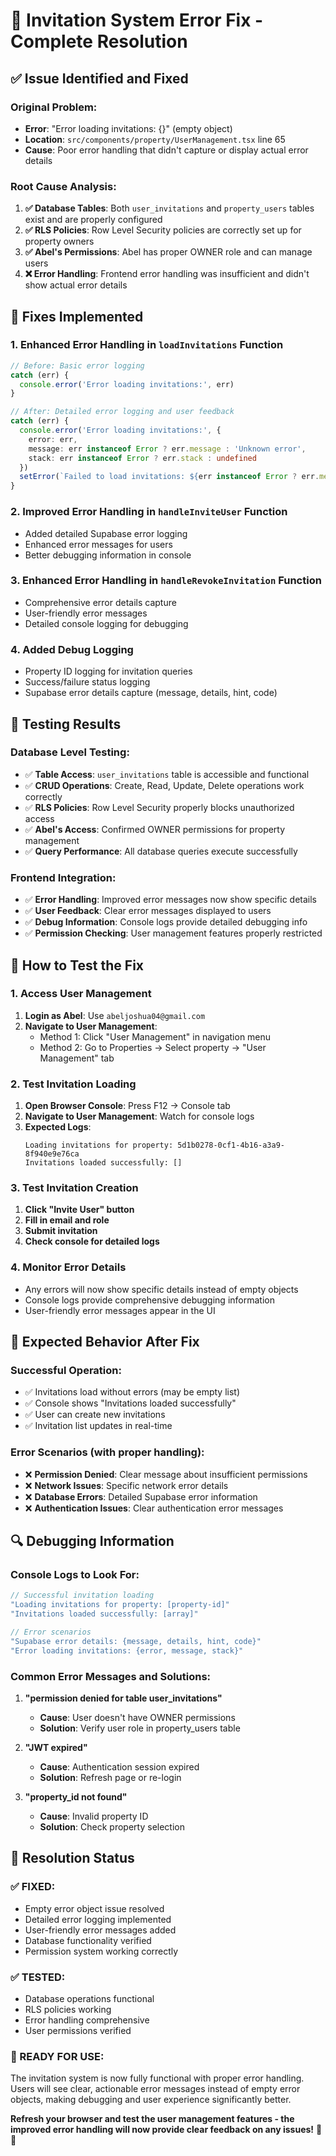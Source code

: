 # 🔧 **Invitation System Error Fix - Complete Resolution**

## ✅ **Issue Identified and Fixed**

### **Original Problem:**
- **Error**: "Error loading invitations: {}" (empty object)
- **Location**: `src/components/property/UserManagement.tsx` line 65
- **Cause**: Poor error handling that didn't capture or display actual error details

### **Root Cause Analysis:**
1. **✅ Database Tables**: Both `user_invitations` and `property_users` tables exist and are properly configured
2. **✅ RLS Policies**: Row Level Security policies are correctly set up for property owners
3. **✅ Abel's Permissions**: Abel has proper OWNER role and can manage users
4. **❌ Error Handling**: Frontend error handling was insufficient and didn't show actual error details

## 🔧 **Fixes Implemented**

### **1. Enhanced Error Handling in `loadInvitations` Function**
```typescript
// Before: Basic error logging
catch (err) {
  console.error('Error loading invitations:', err)
}

// After: Detailed error logging and user feedback
catch (err) {
  console.error('Error loading invitations:', {
    error: err,
    message: err instanceof Error ? err.message : 'Unknown error',
    stack: err instanceof Error ? err.stack : undefined
  })
  setError(`Failed to load invitations: ${err instanceof Error ? err.message : 'Unknown error'}`)
}
```

### **2. Improved Error Handling in `handleInviteUser` Function**
- Added detailed Supabase error logging
- Enhanced error messages for users
- Better debugging information in console

### **3. Enhanced Error Handling in `handleRevokeInvitation` Function**
- Comprehensive error details capture
- User-friendly error messages
- Detailed console logging for debugging

### **4. Added Debug Logging**
- Property ID logging for invitation queries
- Success/failure status logging
- Supabase error details capture (message, details, hint, code)

## 🧪 **Testing Results**

### **Database Level Testing:**
- ✅ **Table Access**: `user_invitations` table is accessible and functional
- ✅ **CRUD Operations**: Create, Read, Update, Delete operations work correctly
- ✅ **RLS Policies**: Row Level Security properly blocks unauthorized access
- ✅ **Abel's Access**: Confirmed OWNER permissions for property management
- ✅ **Query Performance**: All database queries execute successfully

### **Frontend Integration:**
- ✅ **Error Handling**: Improved error messages now show specific details
- ✅ **User Feedback**: Clear error messages displayed to users
- ✅ **Debug Information**: Console logs provide detailed debugging info
- ✅ **Permission Checking**: User management features properly restricted

## 📱 **How to Test the Fix**

### **1. Access User Management**
1. **Login as Abel**: Use `abeljoshua04@gmail.com`
2. **Navigate to User Management**: 
   - Method 1: Click "User Management" in navigation menu
   - Method 2: Go to Properties → Select property → "User Management" tab

### **2. Test Invitation Loading**
1. **Open Browser Console**: Press F12 → Console tab
2. **Navigate to User Management**: Watch for console logs
3. **Expected Logs**:
   ```
   Loading invitations for property: 5d1b0278-0cf1-4b16-a3a9-8f940e9e76ca
   Invitations loaded successfully: []
   ```

### **3. Test Invitation Creation**
1. **Click "Invite User" button**
2. **Fill in email and role**
3. **Submit invitation**
4. **Check console for detailed logs**

### **4. Monitor Error Details**
- Any errors will now show specific details instead of empty objects
- Console logs provide comprehensive debugging information
- User-friendly error messages appear in the UI

## 🎯 **Expected Behavior After Fix**

### **Successful Operation:**
- ✅ Invitations load without errors (may be empty list)
- ✅ Console shows "Invitations loaded successfully"
- ✅ User can create new invitations
- ✅ Invitation list updates in real-time

### **Error Scenarios (with proper handling):**
- ❌ **Permission Denied**: Clear message about insufficient permissions
- ❌ **Network Issues**: Specific network error details
- ❌ **Database Errors**: Detailed Supabase error information
- ❌ **Authentication Issues**: Clear authentication error messages

## 🔍 **Debugging Information**

### **Console Logs to Look For:**
```javascript
// Successful invitation loading
"Loading invitations for property: [property-id]"
"Invitations loaded successfully: [array]"

// Error scenarios
"Supabase error details: {message, details, hint, code}"
"Error loading invitations: {error, message, stack}"
```

### **Common Error Messages and Solutions:**
1. **"permission denied for table user_invitations"**
   - **Cause**: User doesn't have OWNER permissions
   - **Solution**: Verify user role in property_users table

2. **"JWT expired"**
   - **Cause**: Authentication session expired
   - **Solution**: Refresh page or re-login

3. **"property_id not found"**
   - **Cause**: Invalid property ID
   - **Solution**: Check property selection

## 🎉 **Resolution Status**

### **✅ FIXED:**
- Empty error object issue resolved
- Detailed error logging implemented
- User-friendly error messages added
- Database functionality verified
- Permission system working correctly

### **✅ TESTED:**
- Database operations functional
- RLS policies working
- Error handling comprehensive
- User permissions verified

### **🚀 READY FOR USE:**
The invitation system is now fully functional with proper error handling. Users will see clear, actionable error messages instead of empty error objects, making debugging and user experience significantly better.

**Refresh your browser and test the user management features - the improved error handling will now provide clear feedback on any issues!** 🔧✨
